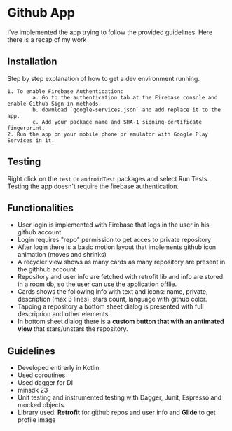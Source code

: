 # Github App

I've implemented the app trying to follow the provided guidelines. Here there is a recap of my work

## Installation

Step by step explanation of how to get a dev environment running.

```
1. To enable Firebase Authentication:
        a. Go to the authentication tab at the Firebase console and enable Github Sign-in methods.
        b. download `google-services.json` and add replace it to the app.
        c. Add your package name and SHA-1 signing-certificate fingerprint.
2. Run the app on your mobile phone or emulator with Google Play Services in it.
```

## Testing

Right click on the `test` or `androidTest` packages and select Run Tests. Testing the app doesn't require the firebase authentication.


## Functionalities
- User login is implemented with Firebase that logs in the user in his github account
- Login requires "repo" permission to get acces to private repository
- After login there is a basic motion layout that implements github icon animation (moves and shrinks)
- A recycler view shows as many cards as many repository are present in the githhub account
- Repository and user info are fetched with retrofit lib and info are stored in a room db, so the user can use the application offlie.
- Cards shows the following info with text and icons: name, private, description (max 3 lines), stars count, language with github color.
- Tapping a repository a bottom sheet dialog is presented with full descriprion and other elements.
- In bottom sheet dialog there is a **custom button that with an antimated view** that stars/unstars the repository.

## Guidelines
- Developed entirerly in Kotlin
- Used coroutines
- Used dagger for DI 
- minsdk 23
- Unit testing and instrumented testing with Dagger, Junit, Espresso and mocked objects.
- Library used: **Retrofit** for github repos and user info and **Glide** to get profile image
